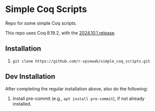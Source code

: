 # Simple Coq Scripts

Repo for some simple Coq scripts.

This repo uses Coq 8.19.2, with the [2024.10.1 release](https://github.com/coq/platform/releases/tag/2024.10.1).

## Installation

1. `git clone https://github.com/r-spiewak/simple_coq_scripts.git`

## Dev Installation

After completing the regular installation above, also do the following:
1. Install pre-commit (e.g., `apt install pre-commit`), if not already installed.
<!--
2. After every update, add the new files (with path) to `_CoqProject`,run `coq_makefile -f _CoqProject -o CoqMakefile` to create the makefile (if it's not already there from the repo, which it should be), and then run `make -f CoqMakefile` to make it.
-->
